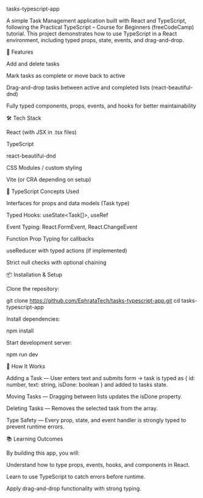 tasks-typescript-app

A simple Task Management application built with React and TypeScript, following the Practical TypeScript – Course for Beginners (freeCodeCamp) tutorial.
This project demonstrates how to use TypeScript in a React environment, including typed props, state, events, and drag-and-drop.

🚀 Features

Add and delete tasks

Mark tasks as complete or move back to active

Drag-and-drop tasks between active and completed lists (react-beautiful-dnd)

Fully typed components, props, events, and hooks for better maintainability

🛠 Tech Stack

React (with JSX in .tsx files)

TypeScript

react-beautiful-dnd

CSS Modules / custom styling

Vite (or CRA depending on setup)


📖 TypeScript Concepts Used

Interfaces for props and data models (Task type)

Typed Hooks: useState<Task[]>, useRef<HTMLInputElement>

Event Typing: React.FormEvent, React.ChangeEvent

Function Prop Typing for callbacks

useReducer with typed actions (if implemented)

Strict null checks with optional chaining

📦 Installation & Setup

Clone the repository:

git clone https://github.com/EphrataTech/tasks-typescript-app.git
cd tasks-typescript-app


Install dependencies:

npm install


Start development server:

npm run dev

🎯 How It Works

Adding a Task — User enters text and submits form → task is typed as { id: number, text: string, isDone: boolean } and added to tasks state.

Moving Tasks — Dragging between lists updates the isDone property.

Deleting Tasks — Removes the selected task from the array.

Type Safety — Every prop, state, and event handler is strongly typed to prevent runtime errors.


📚 Learning Outcomes

By building this app, you will:

Understand how to type props, events, hooks, and components in React.

Learn to use TypeScript to catch errors before runtime.

Apply drag-and-drop functionality with strong typing.


